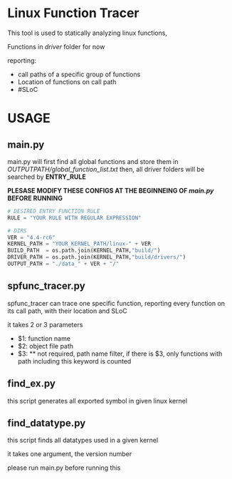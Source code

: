 # Linux Function Tracer
This tool is used to statically analyzing linux functions, 

Functions in *driver* folder for now

reporting:
* call paths of a specific group of functions
* Location of functions on call path
* #SLoC
# USAGE

## main.py
main.py will first find all global functions and store them in *OUTPUTPATH/global_function_list.txt*
then, all driver folders will be searched by **ENTRY_RULE**

**PLESASE MODIFY THESE CONFIGS AT THE BEGINNEING OF *main.py* BEFORE RUNNING**
```python
# DESIRED ENTRY FUNCTION RULE
RULE = "YOUR RULE WITH REGULAR EXPRESSION"

# DIRS
VER = "4.4-rc6"
KERNEL_PATH = "YOUR_KERNEL_PATH/linux-" + VER
BUILD_PATH 	= os.path.join(KERNEL_PATH,"build/")
DRIVER_PATH = os.path.join(KERNEL_PATH,"build/drivers/")
OUTPUT_PATH = "./data_" + VER + "/"
```

## spfunc_tracer.py
spfunc_tracer can trace one specific function, reporting every 
function on its call path, with their location and SLoC

it takes 2 or 3 parameters
* $1:	function name
* $2:	object file path
* $3: ** not required, path name filter,
if there is $3, only functions with path including 
this keyword is counted

## find_ex.py
this script generates all exported symbol in given linux kernel

## find_datatype.py
this script finds all datatypes used in a given kernel

it takes one argument, the version number

please run main.py before running this

